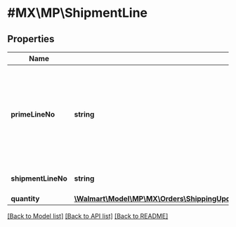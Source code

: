 # #MX\MP\ShipmentLine

## Properties

Name | Type | Description | Notes
------------ | ------------- | ------------- | -------------
**primeLineNo** | **string** | The number to identify the associated order line for the shipment line. Example: 'primeLineNo=1 means the shipment line is associated with orderLine having primeLineNumber=1' | [optional]
**shipmentLineNo** | **string** | The unique number for the shipment line in a given shipment | [optional]
**quantity** | [**\Walmart\Model\MP\MX\Orders\ShippingUpdatesRequestShipmentsInnerShipmentLinesInnerQuantity**](ShippingUpdatesRequestShipmentsInnerShipmentLinesInnerQuantity.md) |  | [optional]


[[Back to Model list]](../) [[Back to API list]](../../Api/MX/MP) [[Back to README]](../../README.md)
